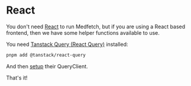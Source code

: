 <script setup lang="ts">
import ReactFunctionsList from "./components/ReactFunctionsList.vue";
</script>

# React
You don't need [React](https://react.dev/) to run Medfetch, but if you are using
a React based frontend, then we have some helper functions available to use.

You need [Tanstack Query (React Query)](https://tanstack.com/query/latest/docs/framework/react/overview) installed:

```bash
pnpm add @tanstack/react-query
```
And then [setup](https://tanstack.com/query/v5/docs/framework/react/quick-start) their QueryClient.

That's it!

<ReactFunctionsList />